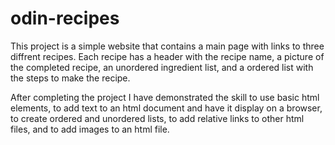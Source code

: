# odin-recipes

This project is a simple website that contains a main page with links to three diffrent
recipes. Each recipe has a header with the recipe name, a picture of the completed recipe,
an unordered ingredient list, and a ordered list with the steps to make the recipe.

After completing the project I have demonstrated the skill to use basic html elements,
to add text to an html document and have it display on a browser, to create ordered and
unordered lists, to add relative links to other html files, and to add images to an html
file. 